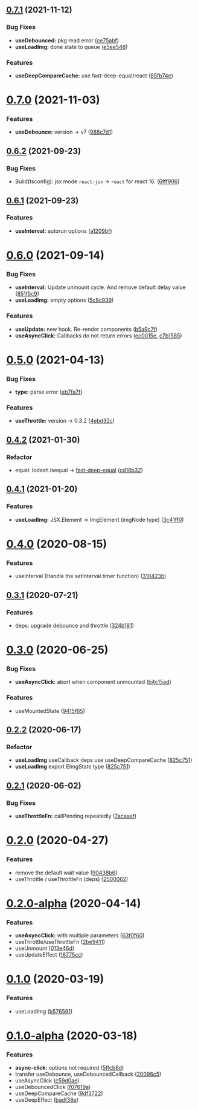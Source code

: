 ## [0.7.1](https://github.com/react-cmpt/hooks/compare/v0.7.0...v0.7.1) (2021-11-12)


### Bug Fixes

* **useDebounced:** pkg read error ([ce75abf](https://github.com/react-cmpt/hooks/commit/ce75abf9715a49cb2e3467eea9ab689b3bbcf333))
* **useLoadImg:** done state to queue ([e5ee548](https://github.com/react-cmpt/hooks/commit/e5ee548fc87388cca95e4c4a965a2d6f7669a063))


### Features

* **useDeepCompareCache:** use fast-deep-equal/react ([85fb74e](https://github.com/react-cmpt/hooks/commit/85fb74ef7535bac99b0d8213e9d06a5960e6a0d6))



# [0.7.0](https://github.com/react-cmpt/hooks/compare/v0.6.2...v0.7.0) (2021-11-03)


### Features

* **useDebounce:** version -> v7 ([988c7d1](https://github.com/react-cmpt/hooks/commit/988c7d1fc44a277fba783b61d9ec6d723f8aff39))



## [0.6.2](https://github.com/react-cmpt/hooks/compare/v0.6.1...v0.6.2) (2021-09-23)


### Bug Fixes

* Build(tsconfig): jsx mode `react-jsx` -> `react` for react 16. ([6fff906](https://github.com/react-cmpt/hooks/commit/6fff9067bc9e68d95a28c220553d66d40961863e))



## [0.6.1](https://github.com/react-cmpt/hooks/compare/v0.6.0...v0.6.1) (2021-09-23)


### Features

* **useInterval:** autorun options ([a1209bf](https://github.com/react-cmpt/hooks/commit/a1209bf44570901df96fcba3cd63e1078ffe66aa))



# [0.6.0](https://github.com/react-cmpt/hooks/compare/v0.5.0...v0.6.0) (2021-09-14)


### Bug Fixes

* **useInterval:** Update unmount cycle. And remove default delay value ([851f5c9](https://github.com/react-cmpt/hooks/commit/851f5c929d346ecd5ba36d9de93a6c605536b4e1))
* **useLoadImg:** empty options ([5c8c939](https://github.com/react-cmpt/hooks/commit/5c8c9394dc9f8695b9b4b4160e98ff20905ed7bd))


### Features

* **useUpdate:** new hook. Re-render components ([b5a9c7f](https://github.com/react-cmpt/hooks/commit/b5a9c7f453979c86235ea38189d38d77017285ff))
* **useAsyncClick:** Callbacks do not return errors ([ec0015e](https://github.com/react-cmpt/hooks/commit/ec0015e32cd7f2e663dc2982cdf1383e5d1e0574), [c7b1585](https://github.com/react-cmpt/hooks/commit/c7b1585f6a606c97a850eb1b5949e24862327cf2))



# [0.5.0](https://github.com/react-cmpt/hooks/compare/v0.4.2...v0.5.0) (2021-04-13)


### Bug Fixes

* **type:** parse error ([eb7fa7f](https://github.com/react-cmpt/hooks/commit/eb7fa7f64ceb18d4b1af940d7bce91aa481a7d39))


### Features

* **useThrottle:** version -> 0.3.2 ([4ebd32c](https://github.com/react-cmpt/hooks/commit/4ebd32cc4eef38c2e22ac9a5d4b961ed2c83a2ce))



## [0.4.2](https://github.com/react-cmpt/hooks/compare/v0.4.1...v0.4.2) (2021-01-30)


### Refactor

* equal: lodash.isequal -> [fast-deep-equal](https://github.com/epoberezkin/fast-deep-equal) ([cd18b32](https://github.com/react-cmpt/hooks/commit/cd18b32017c320964b6157756abef805689c0d22))



## [0.4.1](https://github.com/react-cmpt/hooks/compare/v0.4.0...v0.4.1) (2021-01-20)


### Features

* **useLoadImg:** JSX.Element -> ImgElement (imgNode type) ([3c41ff0](https://github.com/react-cmpt/hooks/commit/3c41ff0f70a652c0433848cadafde876ed2409d7))



# [0.4.0](https://github.com/react-cmpt/hooks/compare/v0.3.1...v0.4.0) (2020-08-15)


### Features

* useInterval (Handle the setInterval timer function) ([310423b](https://github.com/react-cmpt/hooks/commit/310423b2a6050cab64b6f699045c38ff8414ee8d))



## [0.3.1](https://github.com/react-cmpt/hooks/compare/v0.3.0...v0.3.1) (2020-07-21)


### Features

* deps: upgrade debounce and throttle ([324b181](https://github.com/react-cmpt/hooks/commit/324b1814074f616143ea75d9c0b4e5b0d79c10be))



# [0.3.0](https://github.com/react-cmpt/hooks/compare/v0.2.2...v0.3.0) (2020-06-25)


### Bug Fixes

* **useAsyncClick:** abort when component unmounted ([b4c15ad](https://github.com/react-cmpt/hooks/commit/b4c15add11cc2f54434bb1470fdeecd0dd3e3b43))


### Features

* useMountedState ([9415f65](https://github.com/react-cmpt/hooks/commit/9415f6597cb7bc3f24b9d723d3a9d4e4ba821b8b))



## [0.2.2](https://github.com/react-cmpt/hooks/compare/v0.2.1...v0.2.2) (2020-06-17)


### Refactor

* **useLoadImg** useCallback deps use useDeepCompareCache ([825c751](https://github.com/react-cmpt/hooks/commit/825c751815c22a657537840cf0b35cc7f49941b1))
* **useLoadImg** export EImgState type ([825c751](https://github.com/react-cmpt/hooks/commit/825c751815c22a657537840cf0b35cc7f49941b1))



## [0.2.1](https://github.com/react-cmpt/hooks/compare/v0.2.0...v0.2.1) (2020-06-02)


### Bug Fixes

* **useThrottleFn:** callPending repeatedly ([7acaaef](https://github.com/react-cmpt/hooks/commit/7acaaef1ed6b0d6e219708fe440e20092d1f9e15))



# [0.2.0](https://github.com/react-cmpt/hooks/compare/0.2.0-alpha...0.2.0) (2020-04-27)


### Features

* remove the default wait value ([90438b6](https://github.com/react-cmpt/hooks/commit/90438b64c7ec1388bb4c556de4d1b7a98372779c))
* useThrottle / useThrottleFn (deps) ([2500062](https://github.com/react-cmpt/hooks/commit/2500062b84a5c751ff3d2e552827f46d1322db7a))



# [0.2.0-alpha](https://github.com/react-cmpt/hooks/compare/0.1.0...0.2.0-alpha) (2020-04-14)


### Features

* **useAsyncClick:** with multiple parameters ([63f0f60](https://github.com/react-cmpt/hooks/commit/63f0f60e6325b9f0adee4f79af2ea339490bb8a8))
* useThrottle/useThrottleFn ([2be9411](https://github.com/react-cmpt/hooks/commit/2be94113370dde5185779d29b479963cf5f96adf))
* useUnmount ([013e46d](https://github.com/react-cmpt/hooks/commit/013e46ddeeb6290499cf8ec230e3b4c5024d2c1f))
* useUpdateEffect ([16775cc](https://github.com/react-cmpt/hooks/commit/16775cc4aa40a9fa2d4c161ae3dad9ca662f0d4d))



# [0.1.0](https://github.com/react-cmpt/hooks/compare/0.1.0-alpha...0.1.0) (2020-03-19)


### Features

* useLoadImg ([b576561](https://github.com/react-cmpt/hooks/commit/b5765613d169034ba67e1cd0ce3c7aa32828e9ce))



# [0.1.0-alpha](https://github.com/react-cmpt/hooks/compare/9df37222e0f0fd3717eab40910232102fc19df38...0.1.0-alpha) (2020-03-18)


### Features

* **async-click:** options not required ([5ffcb6d](https://github.com/react-cmpt/hooks/commit/5ffcb6dbbc011435eb32423a39e7f32461741c23))
* transfer useDebounce, useDebouncedCallback ([20096c5](https://github.com/react-cmpt/hooks/commit/20096c5fca9b02039554d88d634c842719422c13))
* useAsyncClick ([c59d0ae](https://github.com/react-cmpt/hooks/commit/c59d0aefc61cb4f637116e4da0133bed18aa8d9a))
* useDebouncedClick ([f07619a](https://github.com/react-cmpt/hooks/commit/f07619a6b1b8525de14e02bcfe9d24a05e81030b))
* useDeepCompareCache ([9df3722](https://github.com/react-cmpt/hooks/commit/9df37222e0f0fd3717eab40910232102fc19df38))
* useDeepEffect ([badf38e](https://github.com/react-cmpt/hooks/commit/badf38e57829f6701d87dfe9d56f5adf10b5f34c))



